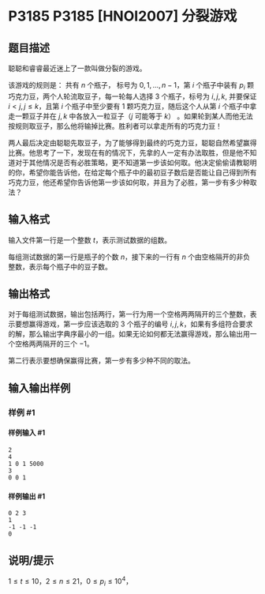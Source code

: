 # P3185 P3185 [HNOI2007] 分裂游戏

## 题目描述

聪聪和睿睿最近迷上了一款叫做分裂的游戏。

该游戏的规则是： 共有 $n$ 个瓶子， 标号为 $0, 1, \ldots, n-1$，第 $i$ 个瓶子中装有 $p_i$ 颗巧克力豆，两个人轮流取豆子，每一轮每人选择 $3$ 个瓶子，标号为 $i,j,k$, 并要保证 $i \lt j, j \leq k$，且第 $i$ 个瓶子中至少要有 $1$ 颗巧克力豆，随后这个人从第 $i$ 个瓶子中拿走一颗豆子并在 $j,k$ 中各放入一粒豆子（$j$ 可能等于 $k$） 。如果轮到某人而他无法按规则取豆子，那么他将输掉比赛。胜利者可以拿走所有的巧克力豆！

两人最后决定由聪聪先取豆子，为了能够得到最终的巧克力豆，聪聪自然希望赢得比赛。他思考了一下，发现在有的情况下，先拿的人一定有办法取胜，但是他不知道对于其他情况是否有必胜策略，更不知道第一步该如何取。他决定偷偷请教聪明的你，希望你能告诉他，在给定每个瓶子中的最初豆子数后是否能让自己得到所有巧克力豆，他还希望你告诉他第一步该如何取，并且为了必胜，第一步有多少种取法？ 


## 输入格式

输入文件第一行是一个整数 $t$，表示测试数据的组数。

每组测试数据的第一行是瓶子的个数 $n$，接下来的一行有 $n$ 个由空格隔开的非负整数，表示每个瓶子中的豆子数。

## 输出格式

对于每组测试数据，输出包括两行，第一行为用一个空格两两隔开的三个整数，表示要想赢得游戏，第一步应该选取的 $3$ 个瓶子的编号 $i,j,k$，如果有多组符合要求的解，那么输出字典序最小的一组。如果无论如何都无法赢得游戏，那么输出用一个空格两两隔开的三个 $-1$。

第二行表示要想确保赢得比赛，第一步有多少种不同的取法。

## 输入输出样例

### 样例 #1

#### 样例输入 #1

```
2
4
1 0 1 5000
3
0 0 1
```

#### 样例输出 #1

```
0 2 3
1
-1 -1 -1
0
```

## 说明/提示

$1 \leq t \leq 10$，$2 \leq n \leq 21$，$0 \leq p_i \leq 10^4$，
